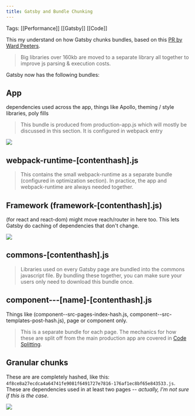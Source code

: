 ```yaml
---
title: Gatsby and Bundle Chunking
---
```


Tags: [[Performance]] [[Gatsby]] [[Code]]

This my understand on how Gatsby chunks bundles, based on this [PR by Ward Peeters](https://github.com/gatsbyjs/gatsby/pull/22253).

> Big libraries over 160kb are moved to a separate library all together to improve js parsing & execution costs.

Gatsby now has the following bundles:


## App
dependencies used across the app, things like Apollo, theming / style libraries, poly fills

> This bundle is produced from production-app.js which will mostly be discussed in this section. It is configured in webpack entry

![](/img/notes/app-bundle.png)

## webpack-runtime-[contenthash].js

> This contains the small webpack-runtime as a separate bundle (configured in optimization section). In practice, the app and webpack-runtime are always needed together.

## Framework (framework-[contenthash].js)
(for react and react-dom) might move reach/router in here too. This lets Gatsby do caching of dependencies that don't change.

![](/img/notes/framework-bundle.png)

## commons-[contenthash].js

> Libraries used on every Gatsby page are bundled into the commons javascript file. By bundling these together, you can make sure your users only need to download this bundle once.

## component---[name]-[contenthash].js
Things like  (component--src-pages-index-hash.js, component--src-templates-post-hash.js), page or component only.

> This is a separate bundle for each page. The mechanics for how these are split off from the main production app are covered in [Code Splitting](https://gatsbyjs.org/docs/how-code-splitting-works/).

## Granular chunks
These are are completely hashed, like this: `4f8ce8a27ecdca4a64741fe9081f6491727e7816-176af1ec8bf65e843533.js`. These are dependencies used in at least two pages -- *actually, I'm not sure if this is the case*.

![](/img/notes/chunk-bundle.png)